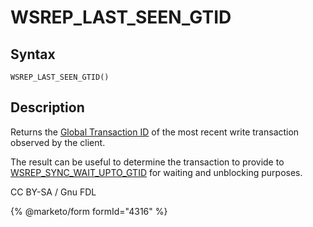 # WSREP\_LAST\_SEEN\_GTID

## Syntax

```
WSREP_LAST_SEEN_GTID()
```

## Description

Returns the [Global Transaction ID](../../../../ha-and-performance/standard-replication/gtid.md) of the most recent write transaction observed by the client.

The result can be useful to determine the transaction to provide to [WSREP\_SYNC\_WAIT\_UPTO\_GTID](wsrep_sync_wait_upto_gtid.md) for waiting and unblocking purposes.

CC BY-SA / Gnu FDL

{% @marketo/form formId="4316" %}
